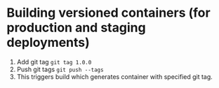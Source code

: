 # Building versioned containers (for production and staging deployments)
1. Add git tag `git tag 1.0.0`
2. Push git tags `git push --tags`
3. This triggers build which generates container with specified git tag.